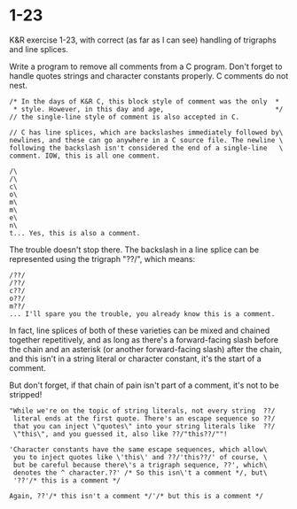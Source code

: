 1-23
====

K&R exercise 1-23, with correct (as far as I can see) handling of trigraphs and line splices.

Write a program to remove all comments from a C program. Don't forget to handle quotes strings and character constants properly. C comments do not nest.

    /* In the days of K&R C, this block style of comment was the only  *
     * style. However, in this day and age,                            */
    // the single-line style of comment is also accepted in C.

    // C has line splices, which are backslashes immediately followed by\
    newlines, and these can go anywhere in a C source file. The newline \
    following the backslash isn't considered the end of a single-line   \
    comment. IOW, this is all one comment.

    /\
    /\
    c\
    o\
    m\
    m\
    e\
    n\
    t... Yes, this is also a comment.

The trouble doesn't stop there. The backslash in a line splice can be represented using the trigraph "??/", which means:

    /??/
    /??/
    c??/
    o??/
    m??/
    ... I'll spare you the trouble, you already know this is a comment.

In fact, line splices of both of these varieties can be mixed and chained together repetitively, and as long as there's a forward-facing slash before the chain and an asterisk (or another forward-facing slash) after the chain, and this isn't in a string literal or character constant, it's the start of a comment.

But don't forget, if that chain of pain isn't part of a comment, it's not to be stripped!

    "While we're on the topic of string literals, not every string  ??/
     literal ends at the first quote. There's an escape sequence so ??/
     that you can inject \"quotes\" into your string literals like  ??/
     \"this\", and you guessed it, also like ??/"this??/""!

    'Character constants have the same escape sequences, which allow\
     you to inject quotes like \'this\' and ??/'this??/' of course, \
     but be careful because there\'s a trigraph sequence, ??', which\
     denotes the ^ character.??' /* So this isn\'t a comment */, but\
     '??'/* this is a comment */

    Again, ??'/* this isn't a comment */'/* but this is a comment */